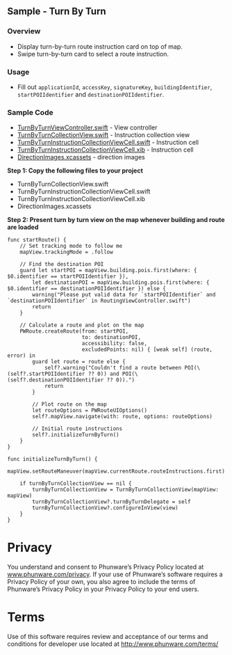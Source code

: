 ## Sample - Turn By Turn 

### Overview
- Display turn-by-turn route instruction card on top of map.
- Swipe turn-by-turn card to select a route instruction.

### Usage

- Fill out `applicationId`, `accessKey`, `signatureKey`, `buildingIdentifier`, `startPOIIdentifier` and `destinationPOIIdentifier`.

### Sample Code 
- [TurnByTurnViewController.swift](./MapScenarios/Scenarios/TurnByTurnViewController.swift) - View controller
- [TurnByTurnCollectionView.swift](./MapScenarios/Shared/TurnByTurnCollectionView/TurnByTurnCollectionView.swift) - Instruction collection view
- [TurnByTurnInstructionCollectionViewCell.swift](./MapScenarios/Shared/TurnByTurnCollectionView/Cells/TurnByTurnInstructionCollectionViewCell.swift) - Instruction cell
- [TurnByTurnInstructionCollectionViewCell.xib](./MapScenarios/Shared/TurnByTurnCollectionView/Cells/TurnByTurnInstructionCollectionViewCell.xib) - Instruction cell
- [DirectionImages.xcassets](./MapScenarios/Shared/TurnByTurnCollectionView/Icons/DirectionImages.xcassets) - direction images

**Step 1: Copy the following files to your project**

- TurnByTurnCollectionView.swift
- TurnByTurnInstructionCollectionViewCell.swift 
- TurnByTurnInstructionCollectionViewCell.xib 
- DirectionImages.xcassets 

**Step 2: Present turn by turn view on the map whenever building and route are loaded**

```
func startRoute() {
    // Set tracking mode to follow me
    mapView.trackingMode = .follow
    
    // Find the destination POI
    guard let startPOI = mapView.building.pois.first(where: { $0.identifier == startPOIIdentifier }),
        let destinationPOI = mapView.building.pois.first(where: { $0.identifier == destinationPOIIdentifier }) else {
        warning("Please put valid data for `startPOIIdentifier` and `destinationPOIIdentifier` in RoutingViewController.swift")
        return
    }
    
    // Calculate a route and plot on the map
    PWRoute.createRoute(from: startPOI,
                        to: destinationPOI,
                        accessibility: false,
                        excludedPoints: nil) { [weak self] (route, error) in
        guard let route = route else {
            self?.warning("Couldn't find a route between POI(\(self?.startPOIIdentifier ?? 0)) and POI(\(self?.destinationPOIIdentifier ?? 0)).")
            return
        }
        
        // Plot route on the map
        let routeOptions = PWRouteUIOptions()
        self?.mapView.navigate(with: route, options: routeOptions)
        
        // Initial route instructions
        self?.initializeTurnByTurn()
    }
}

func initializeTurnByTurn() {
    mapView.setRouteManeuver(mapView.currentRoute.routeInstructions.first)
    
    if turnByTurnCollectionView == nil {
        turnByTurnCollectionView = TurnByTurnCollectionView(mapView: mapView)
        turnByTurnCollectionView?.turnByTurnDelegate = self
        turnByTurnCollectionView?.configureInView(view)
    }
}
```

# Privacy
You understand and consent to Phunware’s Privacy Policy located at www.phunware.com/privacy. If your use of Phunware’s software requires a Privacy Policy of your own, you also agree to include the terms of Phunware’s Privacy Policy in your Privacy Policy to your end users.

# Terms
Use of this software requires review and acceptance of our terms and conditions for developer use located at http://www.phunware.com/terms/
